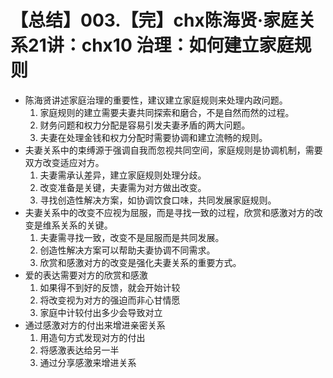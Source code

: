# 【总结】003.【完】chx陈海贤·家庭关系21讲：chx10 治理：如何建立家庭规则

-   陈海贤讲述家庭治理的重要性，建议建立家庭规则来处理内政问题。
    1.  家庭规则的建立需要夫妻共同探索和磨合，不是自然而然的过程。
    2.  财务问题和权力分配是容易引发夫妻矛盾的两大问题。
    3.  夫妻在处理金钱和权力分配时需要协调和建立流畅的规则。
-   夫妻关系中的束缚源于强调自我而忽视共同空间，家庭规则是协调机制，需要双方改变适应对方。
    1.  夫妻需承认差异，建立家庭规则处理分歧。
    2.  改变准备是关键，夫妻需为对方做出改变。
    3.  寻找创造性解决方案，如协调饮食口味，共同发展家庭规则。
-   夫妻关系中的改变不应视为屈服，而是寻找一致的过程，欣赏和感激对方的改变是维系关系的关键。
    1.  夫妻需寻找一致，改变不是屈服而是共同发展。
    2.  创造性解决方案可以帮助夫妻协调不同需求。
    3.  欣赏和感激对方的改变是强化夫妻关系的重要方式。
-   爱的表达需要对方的欣赏和感激
    1.  如果得不到好的反馈，就会开始计较
    2.  将改变视为对方的强迫而非心甘情愿
    3.  家庭中计较付出多少会导致对立
-   通过感激对方的付出来增进亲密关系
    1.  用造句方式发现对方的付出
    2.  将感激表达给另一半
    3.  通过分享感激来增进关系